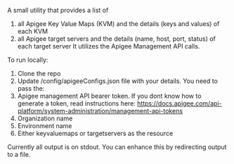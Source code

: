 A small utility that provides a list of
  1. all Apigee Key Value Maps (KVM) and the details (keys and values) of each KVM
  2. all Apigee target servers and the details (name, host, port, status) of each target server
It utilizes the Apigee Management API calls.

To run locally:

1. Clone the repo
2. Update /config/apigeeConfigs.json file with your details. You need to pass the:
  1. Apigee management API bearer token. If you dont know how to generate a token, read instructions here: https://docs.apigee.com/api-platform/system-administration/management-api-tokens
  2. Organization name
  3. Environment name
  4. Either keyvaluemaps or targetservers as the resource

Currently all output is on stdout. You can enhance this by redirecting output to a file.
